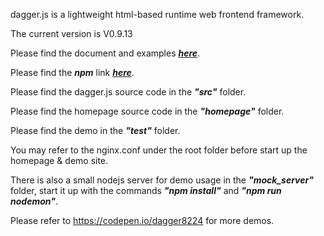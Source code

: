 dagger.js is a lightweight html-based runtime web frontend framework.

The current version is V0.9.13

Please find the document and examples ***[here](https://daggerjs.org)***.

Please find the ***npm*** link ***[here](https://www.npmjs.com/package/@peakman/dagger.js)***.

Please find the dagger.js source code in the ***"src"*** folder.

Please find the homepage source code in the ***"homepage"*** folder.

Please find the demo in the ***"test"*** folder.

You may refer to the nginx.conf under the root folder before start up the homepage & demo site.

There is also a small nodejs server for demo usage in the ***"mock_server"*** folder, start it up with the commands ***"npm install"*** and ***"npm run nodemon"***.

Please refer to https://codepen.io/dagger8224 for more demos.
